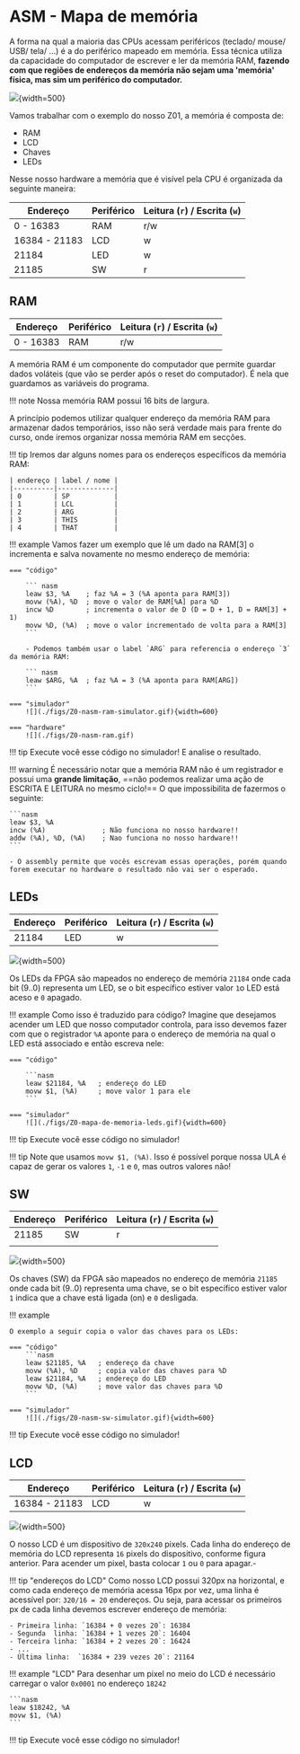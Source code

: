 # ASM - Mapa de memória

A forma na qual a maioria das CPUs acessam periféricos (teclado/ mouse/ USB/ tela/ ...) é a do periférico mapeado em memória. Essa técnica utiliza da capacidade do computador de escrever e ler da memória RAM, **fazendo com que regiões de endereços da memória não sejam uma 'memória' física, mas sim um periférico do computador.**

![](./figs/Z0-mapa-de-memoria.svg){width=500}

Vamos trabalhar com o exemplo do nosso Z01, a memória é composta de:

- RAM 
- LCD
- Chaves
- LEDs

Nesse nosso hardware a memória que é visível pela CPU é organizada da seguinte maneira:

| Endereço         | Periférico | Leitura (`r`) / Escrita (`w`) |
|------------------|------------|-------------------------------|
| 0    -     16383 | RAM        | r/w                           |
| 16384 - 21183    | LCD        | w                             |
| 21184            | LED        | w                             |
| 21185            | SW         | r                             |


## RAM

| Endereço         | Periférico | Leitura (`r`) / Escrita (`w`) |
|------------------|------------|-------------------------------|
| 0    -     16383 | RAM        | r/w                           |

A memória RAM é um componente do computador que permite guardar dados voláteis (que vão se perder após o reset do computador). É nela que guardamos as variáveis do programa. 

!!! note
    Nossa memória RAM possui 16 bits de largura.

A princípio podemos utilizar qualquer endereço da memória RAM para armazenar dados temporários, isso não será verdade mais para frente do curso, onde iremos organizar nossa memória RAM em secções.

!!! tip
    Iremos dar alguns nomes para os endereços específicos da memória RAM:

    | endereço | label / nome |
    |----------|--------------|
    | 0        | SP           |
    | 1        | LCL          |
    | 2        | ARG          |
    | 3        | THIS         |
    | 4        | THAT         |

!!! example
    Vamos fazer um exemplo que lê um dado na RAM[3] o incrementa e salva novamente no mesmo endereço de memória:

    === "código"

        ``` nasm
        leaw $3, %A    ; faz %A = 3 (%A aponta para RAM[3])
        movw (%A), %D  ; move o valor de RAM[%A] para %D
        incw %D        ; incrementa o valor de D (D = D + 1, D = RAM[3] + 1)
        movw %D, (%A)  ; move o valor incrementado de volta para a RAM[3]
        ```

        - Podemos também usar o label `ARG` para referencia o endereço `3` da memória RAM:

        ``` nasm
        leaw $ARG, %A  ; faz %A = 3 (%A aponta para RAM[ARG])
        ```

    === "simulador"
        ![](./figs/Z0-nasm-ram-simulator.gif){width=600}

    === "hardware"
        ![](./figs/Z0-nasm-ram.gif)


!!! tip
    Execute você esse código no simulador! E analise o resultado.

!!! warning
    É necessário notar que a memória RAM não é um registrador e possui uma **grande limitação**, ==não podemos realizar uma ação de ESCRITA E LEITURA no mesmo ciclo!== O que impossibilita de fazermos o seguinte:

    ```nasm
    leaw $3, %A  
    incw (%A)              ; Não funciona no nosso hardware!!
    addw (%A), %D, (%A)    ; Nao funciona no nosso hardware!!
    ```
    
    - O assembly permite que vocês escrevam essas operações, porém quando
    forem executar no hardware o resultado não vai ser o esperado.

## LEDs

| Endereço | Periférico | Leitura (`r`) / Escrita (`w`) |
|----------|------------|-------------------------------|
| 21184    | LED        | w                             |


![](./figs/Z0-mapa-de-memoria-leds.svg){width=500}

Os LEDs da FPGA são mapeados no endereço de memória `21184` onde cada bit (9..0) representa um LED, se o bit específico estiver valor `1`o LED está aceso e `0` apagado.

!!! example
    Como isso é traduzido para código? Imagine que desejamos acender um LED que nosso computador controla, para isso devemos fazer com que o registrador `%A` aponte para o endereço de memória na qual o LED está associado e então escreva nele:

    === "código"

        ```nasm
        leaw $21184, %A   ; endereço do LED
        movw $1, (%A)     ; move valor 1 para ele
        ```

    === "simulador"
        ![](./figs/Z0-mapa-de-memoria-leds.gif){width=600}

!!! tip
    Execute você esse código no simulador!

!!! tip
    Note que usamos `movw $1, (%A)`. Isso é possível porque nossa ULA é capaz de gerar os valores `1`, `-1` e `0`, mas outros valores não!

## SW

| Endereço | Periférico | Leitura (`r`) / Escrita (`w`) |
|----------|------------|-------------------------------|
| 21185    | SW         | r                             |
|          |            |                               |

![](./figs/Z0-mapa-de-memoria-sw.svg){width=500}

Os chaves (SW) da FPGA são mapeados no endereço de memória `21185` onde cada bit (9..0) representa uma chave, se o bit específico estiver valor `1` indica que a chave está ligada (on) e `0` desligada.

!!! example

    O exemplo a seguir copia o valor das chaves para os LEDs:

    === "código"
        ```nasm
        leaw $21185, %A   ; endereço da chave
        movw (%A), %D     ; copia valor das chaves para %D
        leaw $21184, %A   ; endereço do LED
        movw %D, (%A)     ; move valor das chaves para %D
        ```

    === "simulador"
        ![](./figs/Z0-nasm-sw-simulator.gif){width=600}

!!! tip
    Execute você esse código no simulador!

## LCD

| Endereço            | Periférico           | Leitura (`r`) / Escrita (`w`) |
| ------------------- | -------------------- | --------                      |
| 16384 - 21183       | LCD                  | w                         |


![](./figs/Z0-mapa-de-memoria-lcd.svg){width=500}

O nosso LCD é um dispositivo de `320x240` pixels. Cada linha do endereço de memória do LCD representa `16` pixels do dispositivo, conforme figura anterior. Para acender um pixel, basta colocar `1` ou `0` para apagar.-

!!! tip "endereços do LCD"
    Como nosso LCD possui 320px na horizontal, e como cada endereço de memória acessa 16px por vez,
    uma linha é acessível por: `320/16 = 20` endereços. Ou seja, para acessar os primeiros px de cada linha devemos escrever endereço de memória:

    - Primeira linha: `16384 + 0 vezes 20`: 16384
    - Segunda  linha: `16384 + 1 vezes 20`: 16404
    - Terceira linha: `16384 + 2 vezes 20`: 16424
    - ...
    - Última linha:  `16384 + 239 vezes 20`: 21164


!!! example "LCD"
    Para desenhar um pixel no meio do LCD é necessário carregar o valor `0x0001` no endereço `18242`

    ```nasm
    leaw $18242, %A
    movw $1, (%A)
    ```

!!! tip
    Execute você esse código no simulador!
